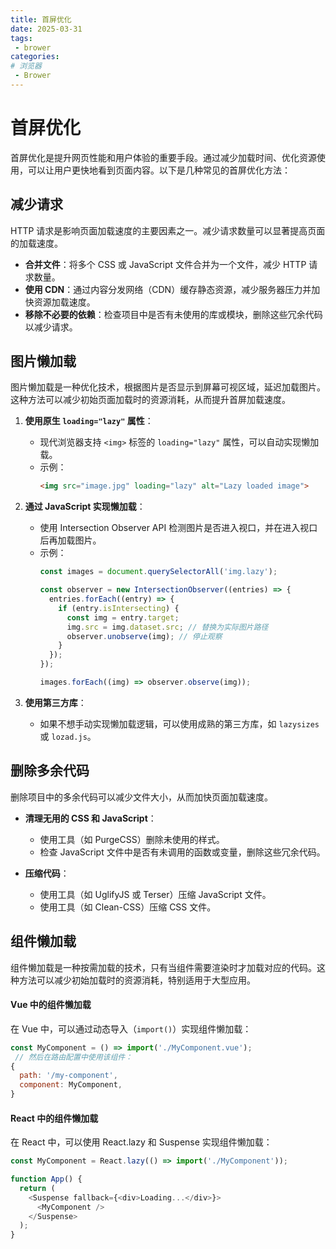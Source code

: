 ```yaml
---
title: 首屏优化
date: 2025-03-31
tags:
 - brower
categories:
# 浏览器
 - Brower
---
```


# 首屏优化
首屏优化是提升网页性能和用户体验的重要手段。通过减少加载时间、优化资源使用，可以让用户更快地看到页面内容。以下是几种常见的首屏优化方法：

## 减少请求
HTTP 请求是影响页面加载速度的主要因素之一。减少请求数量可以显著提高页面的加载速度。

- **合并文件**：将多个 CSS 或 JavaScript 文件合并为一个文件，减少 HTTP 请求数量。
- **使用 CDN**：通过内容分发网络（CDN）缓存静态资源，减少服务器压力并加快资源加载速度。
- **移除不必要的依赖**：检查项目中是否有未使用的库或模块，删除这些冗余代码以减少请求。

## 图片懒加载

图片懒加载是一种优化技术，根据图片是否显示到屏幕可视区域，延迟加载图片。这种方法可以减少初始页面加载时的资源消耗，从而提升首屏加载速度。
1. **使用原生 `loading="lazy"` 属性**：
   - 现代浏览器支持 `<img>` 标签的 `loading="lazy"` 属性，可以自动实现懒加载。
   - 示例：
     ```html
     <img src="image.jpg" loading="lazy" alt="Lazy loaded image">
     ```

2. **通过 JavaScript 实现懒加载**：
   - 使用 Intersection Observer API 检测图片是否进入视口，并在进入视口后再加载图片。
   - 示例：
     ```javascript
     const images = document.querySelectorAll('img.lazy');

     const observer = new IntersectionObserver((entries) => {
       entries.forEach((entry) => {
         if (entry.isIntersecting) {
           const img = entry.target;
           img.src = img.dataset.src; // 替换为实际图片路径
           observer.unobserve(img); // 停止观察
         }
       });
     });

     images.forEach((img) => observer.observe(img));
     ```

3. **使用第三方库**：
   - 如果不想手动实现懒加载逻辑，可以使用成熟的第三方库，如 `lazysizes` 或 `lozad.js`。

## 删除多余代码
删除项目中的多余代码可以减少文件大小，从而加快页面加载速度。

- **清理无用的 CSS 和 JavaScript**：
  - 使用工具（如 PurgeCSS）删除未使用的样式。
  - 检查 JavaScript 文件中是否有未调用的函数或变量，删除这些冗余代码。

- **压缩代码**：
  - 使用工具（如 UglifyJS 或 Terser）压缩 JavaScript 文件。
  - 使用工具（如 Clean-CSS）压缩 CSS 文件。

## 组件懒加载
组件懒加载是一种按需加载的技术，只有当组件需要渲染时才加载对应的代码。这种方法可以减少初始加载时的资源消耗，特别适用于大型应用。
#### Vue 中的组件懒加载

在 Vue 中，可以通过动态导入（`import()`）实现组件懒加载：

```javascript
const MyComponent = () => import('./MyComponent.vue');
 // 然后在路由配置中使用该组件：
{
  path: '/my-component',
  component: MyComponent,
}
```
#### React 中的组件懒加载
在 React 中，可以使用 React.lazy 和 Suspense 实现组件懒加载：
```javascript
const MyComponent = React.lazy(() => import('./MyComponent'));

function App() {
  return (
    <Suspense fallback={<div>Loading...</div>}>
      <MyComponent />
    </Suspense>
  );
}
```